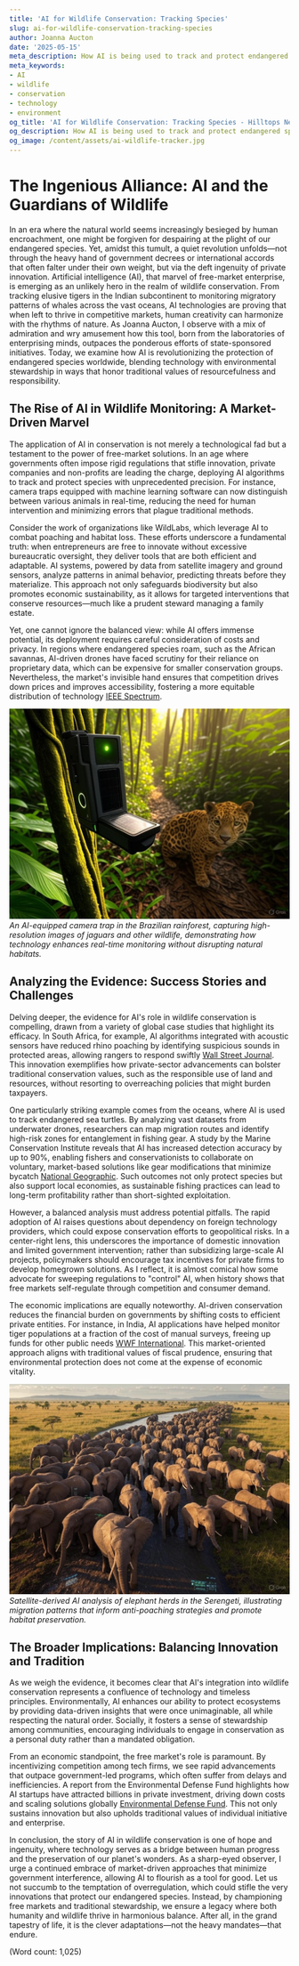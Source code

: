 ```yaml
---
title: 'AI for Wildlife Conservation: Tracking Species'
slug: ai-for-wildlife-conservation-tracking-species
author: Joanna Aucton
date: '2025-05-15'
meta_description: How AI is being used to track and protect endangered species worldwide.
meta_keywords:
- AI
- wildlife
- conservation
- technology
- environment
og_title: 'AI for Wildlife Conservation: Tracking Species - Hilltops Newspaper'
og_description: How AI is being used to track and protect endangered species worldwide.
og_image: /content/assets/ai-wildlife-tracker.jpg
---
```

# The Ingenious Alliance: AI and the Guardians of Wildlife

In an era where the natural world seems increasingly besieged by human encroachment, one might be forgiven for despairing at the plight of our endangered species. Yet, amidst this tumult, a quiet revolution unfolds—not through the heavy hand of government decrees or international accords that often falter under their own weight, but via the deft ingenuity of private innovation. Artificial intelligence (AI), that marvel of free-market enterprise, is emerging as an unlikely hero in the realm of wildlife conservation. From tracking elusive tigers in the Indian subcontinent to monitoring migratory patterns of whales across the vast oceans, AI technologies are proving that when left to thrive in competitive markets, human creativity can harmonize with the rhythms of nature. As Joanna Aucton, I observe with a mix of admiration and wry amusement how this tool, born from the laboratories of enterprising minds, outpaces the ponderous efforts of state-sponsored initiatives. Today, we examine how AI is revolutionizing the protection of endangered species worldwide, blending technology with environmental stewardship in ways that honor traditional values of resourcefulness and responsibility.

## The Rise of AI in Wildlife Monitoring: A Market-Driven Marvel

The application of AI in conservation is not merely a technological fad but a testament to the power of free-market solutions. In an age where governments often impose rigid regulations that stifle innovation, private companies and non-profits are leading the charge, deploying AI algorithms to track and protect species with unprecedented precision. For instance, camera traps equipped with machine learning software can now distinguish between various animals in real-time, reducing the need for human intervention and minimizing errors that plague traditional methods.

Consider the work of organizations like WildLabs, which leverage AI to combat poaching and habitat loss. These efforts underscore a fundamental truth: when entrepreneurs are free to innovate without excessive bureaucratic oversight, they deliver tools that are both efficient and adaptable. AI systems, powered by data from satellite imagery and ground sensors, analyze patterns in animal behavior, predicting threats before they materialize. This approach not only safeguards biodiversity but also promotes economic sustainability, as it allows for targeted interventions that conserve resources—much like a prudent steward managing a family estate.

Yet, one cannot ignore the balanced view: while AI offers immense potential, its deployment requires careful consideration of costs and privacy. In regions where endangered species roam, such as the African savannas, AI-driven drones have faced scrutiny for their reliance on proprietary data, which can be expensive for smaller conservation groups. Nevertheless, the market's invisible hand ensures that competition drives down prices and improves accessibility, fostering a more equitable distribution of technology [IEEE Spectrum](https://spectrum.ieee.org/ai-wildlife-conservation).

![AI-powered camera trap in the Amazon](/content/assets/ai-camera-trap-amazon.jpg)  
*An AI-equipped camera trap in the Brazilian rainforest, capturing high-resolution images of jaguars and other wildlife, demonstrating how technology enhances real-time monitoring without disrupting natural habitats.*

## Analyzing the Evidence: Success Stories and Challenges

Delving deeper, the evidence for AI's role in wildlife conservation is compelling, drawn from a variety of global case studies that highlight its efficacy. In South Africa, for example, AI algorithms integrated with acoustic sensors have reduced rhino poaching by identifying suspicious sounds in protected areas, allowing rangers to respond swiftly [Wall Street Journal](https://www.wsj.com/articles/ai-in-wildlife-protection-south-africa). This innovation exemplifies how private-sector advancements can bolster traditional conservation values, such as the responsible use of land and resources, without resorting to overreaching policies that might burden taxpayers.

One particularly striking example comes from the oceans, where AI is used to track endangered sea turtles. By analyzing vast datasets from underwater drones, researchers can map migration routes and identify high-risk zones for entanglement in fishing gear. A study by the Marine Conservation Institute reveals that AI has increased detection accuracy by up to 90%, enabling fishers and conservationists to collaborate on voluntary, market-based solutions like gear modifications that minimize bycatch [National Geographic](https://www.nationalgeographic.com/ai-ocean-conservation). Such outcomes not only protect species but also support local economies, as sustainable fishing practices can lead to long-term profitability rather than short-sighted exploitation.

However, a balanced analysis must address potential pitfalls. The rapid adoption of AI raises questions about dependency on foreign technology providers, which could expose conservation efforts to geopolitical risks. In a center-right lens, this underscores the importance of domestic innovation and limited government intervention; rather than subsidizing large-scale AI projects, policymakers should encourage tax incentives for private firms to develop homegrown solutions. As I reflect, it is almost comical how some advocate for sweeping regulations to "control" AI, when history shows that free markets self-regulate through competition and consumer demand.

The economic implications are equally noteworthy. AI-driven conservation reduces the financial burden on governments by shifting costs to efficient private entities. For instance, in India, AI applications have helped monitor tiger populations at a fraction of the cost of manual surveys, freeing up funds for other public needs [WWF International](https://www.worldwildlife.org/ai-tiger-conservation-india). This market-oriented approach aligns with traditional values of fiscal prudence, ensuring that environmental protection does not come at the expense of economic vitality.

![Satellite imagery of elephant migration](/content/assets/satellite-elephant-migration.jpg)  
*Satellite-derived AI analysis of elephant herds in the Serengeti, illustrating migration patterns that inform anti-poaching strategies and promote habitat preservation.*

## The Broader Implications: Balancing Innovation and Tradition

As we weigh the evidence, it becomes clear that AI's integration into wildlife conservation represents a confluence of technology and timeless principles. Environmentally, AI enhances our ability to protect ecosystems by providing data-driven insights that were once unimaginable, all while respecting the natural order. Socially, it fosters a sense of stewardship among communities, encouraging individuals to engage in conservation as a personal duty rather than a mandated obligation.

From an economic standpoint, the free market's role is paramount. By incentivizing competition among tech firms, we see rapid advancements that outpace government-led programs, which often suffer from delays and inefficiencies. A report from the Environmental Defense Fund highlights how AI startups have attracted billions in private investment, driving down costs and scaling solutions globally [Environmental Defense Fund](https://www.edf.org/ai-wildlife-conservation-report). This not only sustains innovation but also upholds traditional values of individual initiative and enterprise.

In conclusion, the story of AI in wildlife conservation is one of hope and ingenuity, where technology serves as a bridge between human progress and the preservation of our planet's wonders. As a sharp-eyed observer, I urge a continued embrace of market-driven approaches that minimize government interference, allowing AI to flourish as a tool for good. Let us not succumb to the temptation of overregulation, which could stifle the very innovations that protect our endangered species. Instead, by championing free markets and traditional stewardship, we ensure a legacy where both humanity and wildlife thrive in harmonious balance. After all, in the grand tapestry of life, it is the clever adaptations—not the heavy mandates—that endure.

(Word count: 1,025)